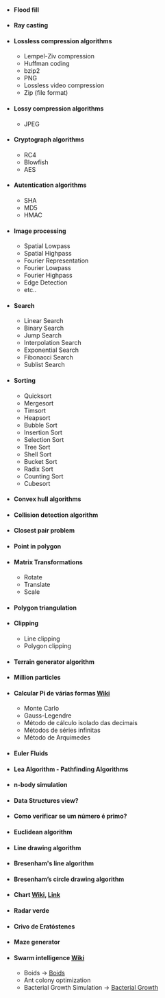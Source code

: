 - #### Flood fill
- #### Ray casting
- #### Lossless compression algorithms
  - Lempel-Ziv compression 
  - Huffman coding
  - bzip2
  - PNG
  - Lossless video compression
  - Zip (file format)
- #### Lossy compression algorithms
  - JPEG
- #### Cryptograph algorithms
  - RC4
  - Blowfish
  - AES
- ####  Autentication algorithms
  - SHA
  - MD5
  - HMAC
- #### Image processing
  - Spatial Lowpass
  - Spatial Highpass
  - Fourier Representation
  - Fourier Lowpass
  - Fourier Highpass
  - Edge Detection
  - etc..
- #### Search
  - Linear Search
  - Binary Search
  - Jump Search
  - Interpolation Search
  - Exponential Search
  - Fibonacci Search
  - Sublist Search
- #### Sorting
  - Quicksort
  - Mergesort
  - Timsort
  - Heapsort
  - Bubble Sort
  - Insertion Sort
  - Selection Sort
  - Tree Sort
  - Shell Sort
  - Bucket Sort
  - Radix Sort
  - Counting Sort
  - Cubesort
- #### Convex hull algorithms
- #### Collision detection algorithm
- #### Closest pair problem
- #### Point in polygon
- #### Matrix Transformations
  - Rotate
  - Translate
  - Scale
- #### Polygon triangulation
- #### Clipping
  - Line clipping
  - Polygon clipping
- #### Terrain generator algorithm
- #### Million particles
- #### Calcular Pi de várias formas [Wiki](https://pt.wikipedia.org/wiki/Pi)
  - Monte Carlo
  - Gauss-Legendre
  - Método de cálculo isolado das decimais
  - Métodos de séries infinitas
  - Método de Arquimedes
- #### Euler Fluids
- #### Lea Algorithm - Pathfinding Algorithms
- #### n-body simulation
- #### Data Structures view?
- #### Como verificar se um número é primo?
- #### Euclidean algorithm
- #### Line drawing algorithm
- #### Bresenham's line algorithm
- #### Bresenham’s circle drawing algorithm
- #### Chart [Wiki](https://en.wikipedia.org/wiki/Chart), [Link](https://www.advsofteng.com/gallery.html)
- #### Radar verde
- #### Crivo de Eratóstenes
- #### Maze generator
- #### Swarm intelligence [Wiki](https://en.wikipedia.org/wiki/Swarm_intelligence#Ant_colony_optimization_(Dorigo_1992))
  - Boids -> [Boids](https://youtu.be/uMI1QcgfBeU)
  - Ant colony optimization
  - Bacterial Growth Simulation -> [Bacterial Growth](http://infection.inquiry-hub.net/)

